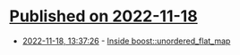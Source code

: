 # [Published on 2022-11-18](index.md)

* [2022-11-18, 13:37:26](https://news.ycombinator.com/item?id=33654407) - [Inside boost::unordered_flat_map](http://bannalia.blogspot.com/2022/11/inside-boostunorderedflatmap.html)
